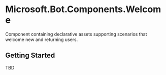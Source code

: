 # Microsoft.Bot.Components.Welcome
Component containing declarative assets supporting scenarios that welcome new and returning users.

## Getting Started
TBD